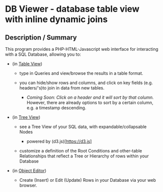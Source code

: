 DB Viewer - database table view with inline dynamic joins
=========================================================

Description / Summary
---------------------

This program provides a PHP-HTML-Javascript web interface
for interacting with a SQL Database, allowing you to:

* (in [Table View](/table_view/README.md))

    * type in Queries and view/browse the results in a table format.

    * you can hide/show rows and columns, and click on key fields (e.g. headers/<th>'s)to join in data from new tables.

        * _Coming Soon: Click on a header and it will sort by that column._
          However, there are already options to sort by a certain column, e.g. a timestamp descending.

* (in [Tree View](/table_view/README.md))

    * see a Tree View of your SQL data, with expandable/collapsable Nodes
      - powered by (d3.js)[https://d3.js]

    * customize a definition of the Root Conditions and other-table Relationships
      that reflect a Tree or Hierarchy of rows within your Database

* (in [Object Editor](/obj_editor/README.md))

    * Create (Insert) or Edit (Update) Rows in your Database via your web browser.

